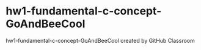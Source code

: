 # hw1-fundamental-c-concept-GoAndBeeCool
hw1-fundamental-c-concept-GoAndBeeCool created by GitHub Classroom
